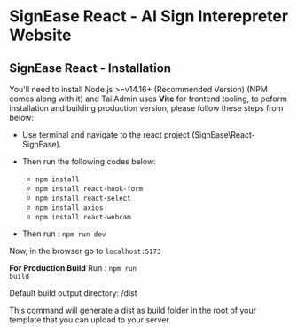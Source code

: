 # SignEase React - AI Sign Interepreter Website

## SignEase React - Installation

You'll need to install Node.js >=v14.16+ (Recommended Version) (NPM comes along with it) and TailAdmin uses **Vite** for frontend tooling, to peform installation and building production version, please follow these steps from below:

- Use terminal and navigate to the react project (SignEase\React-SignEase).

- Then run the following codes below: 
  - <code>npm install</code>
  - <code>npm install react-hook-form</code>
  - <code>npm install react-select</code>
  - <code>npm install axios</code>
  - <code>npm install react-webcam</code>

- Then run : <code>npm run dev</code>

Now, in the browser go to <code>localhost:5173</code>

**For Production Build**
Run : <code>npm run build</code>

Default build output directory: /dist

This command will generate a dist as build folder in the root of your template that you can upload to your server.


